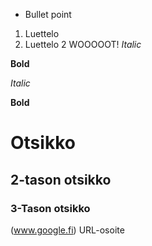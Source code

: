 * Bullet point
1. Luettelo
2. Luettelo 2
WOOOOOT!
_Italic_

__Bold__

*Italic*

**Bold**

# Otsikko
## 2-tason otsikko
### 3-Tason otsikko
(www.google.fi) URL-osoite